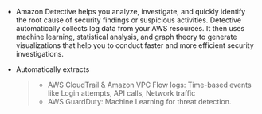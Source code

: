 * Amazon Detective helps you analyze, investigate, and quickly identify the root cause of security findings or suspicious activities. Detective automatically collects log data from your AWS resources. It then uses machine learning, statistical analysis, and graph theory to generate visualizations that help you to conduct faster and more efficient security investigations. 

* Automatically extracts 
  > * AWS CloudTrail & Amazon VPC Flow logs: Time-based events like Login attempts, API calls, Network traffic 
  > * AWS GuardDuty: Machine Learning for threat detection.
